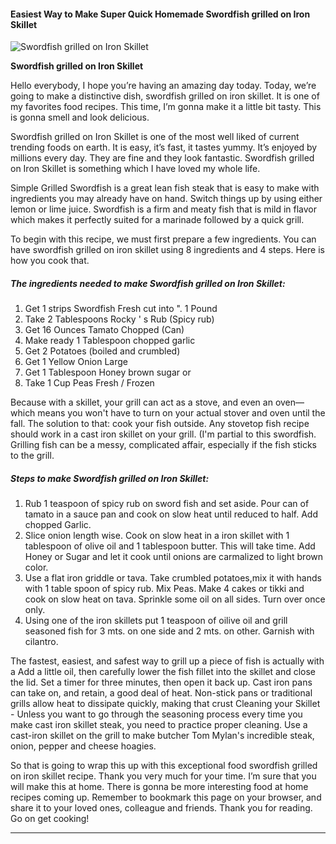             

#### Easiest Way to Make Super Quick Homemade Swordfish grilled on Iron Skillet

![Swordfish grilled on Iron Skillet](https://img-global.cpcdn.com/recipes/f727cdeb97167ec1/751x532cq70/swordfish-grilled-on-iron-skillet-recipe-main-photo.jpg)

**Swordfish grilled on Iron Skillet**

Hello everybody, I hope you’re having an amazing day today. Today, we’re going to make a distinctive dish, swordfish grilled on iron skillet. It is one of my favorites food recipes. This time, I’m gonna make it a little bit tasty. This is gonna smell and look delicious.

Swordfish grilled on Iron Skillet is one of the most well liked of current trending foods on earth. It is easy, it’s fast, it tastes yummy. It’s enjoyed by millions every day. They are fine and they look fantastic. Swordfish grilled on Iron Skillet is something which I have loved my whole life.

Simple Grilled Swordfish is a great lean fish steak that is easy to make with ingredients you may already have on hand. Switch things up by using either lemon or lime juice. Swordfish is a firm and meaty fish that is mild in flavor which makes it perfectly suited for a marinade followed by a quick grill.

To begin with this recipe, we must first prepare a few ingredients. You can have swordfish grilled on iron skillet using 8 ingredients and 4 steps. Here is how you cook that.

##### The ingredients needed to make Swordfish grilled on Iron Skillet:

1.  Get 1 strips Swordfish Fresh cut into ". 1 Pound
2.  Take 2 Tablespoons Rocky ' s Rub (Spicy rub)
3.  Get 16 Ounces Tamato Chopped (Can)
4.  Make ready 1 Tablespoon chopped garlic
5.  Get 2 Potatoes (boiled and crumbled)
6.  Get 1 Yellow Onion Large
7.  Get 1 Tablespoon Honey brown sugar or
8.  Take 1 Cup Peas Fresh / Frozen

Because with a skillet, your grill can act as a stove, and even an oven—which means you won't have to turn on your actual stover and oven until the fall. The solution to that: cook your fish outside. Any stovetop fish recipe should work in a cast iron skillet on your grill. (I'm partial to this swordfish. Grilling fish can be a messy, complicated affair, especially if the fish sticks to the grill.

##### Steps to make Swordfish grilled on Iron Skillet:

1.  Rub 1 teaspoon of spicy rub on sword fish and set aside. Pour can of tamato in a sauce pan and cook on slow heat until reduced to half. Add chopped Garlic.
2.  Slice onion length wise. Cook on slow heat in a iron skillet with 1 tablespoon of olive oil and 1 tablespoon butter. This will take time. Add Honey or Sugar and let it cook until onions are carmalized to light brown color.
3.  Use a flat iron griddle or tava. Take crumbled potatoes,mix it with hands with 1 table spoon of spicy rub. Mix Peas. Make 4 cakes or tikki and cook on slow heat on tava. Sprinkle some oil on all sides. Turn over once only.
4.  Using one of the iron skillets put 1 teaspoon of oilive oil and grill seasoned fish for 3 mts. on one side and 2 mts. on other. Garnish with cilantro.

The fastest, easiest, and safest way to grill up a piece of fish is actually with a Add a little oil, then carefully lower the fish fillet into the skillet and close the lid. Set a timer for three minutes, then open it back up. Cast iron pans can take on, and retain, a good deal of heat. Non-stick pans or traditional grills allow heat to dissipate quickly, making that crust Cleaning your Skillet - Unless you want to go through the seasoning process every time you make cast iron skillet steak, you need to practice proper cleaning. Use a cast-iron skillet on the grill to make butcher Tom Mylan's incredible steak, onion, pepper and cheese hoagies.

So that is going to wrap this up with this exceptional food swordfish grilled on iron skillet recipe. Thank you very much for your time. I’m sure that you will make this at home. There is gonna be more interesting food at home recipes coming up. Remember to bookmark this page on your browser, and share it to your loved ones, colleague and friends. Thank you for reading. Go on get cooking!

* * *
